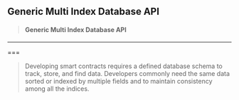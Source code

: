 ## Generic Multi Index Database API

> #### Generic Multi Index Database API

---

===

> Developing smart contracts requires a defined database schema to track, store, and find data. Developers commonly need the same data sorted or indexed by multiple fields and to maintain consistency among all the indices.



